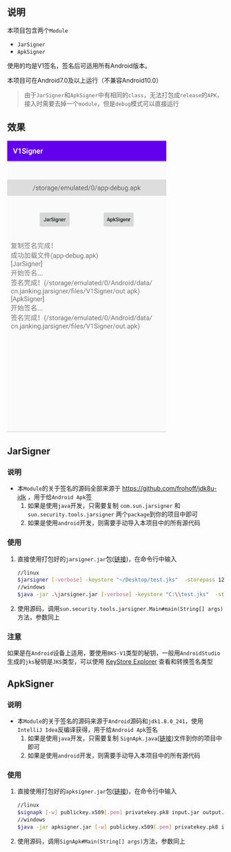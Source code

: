## 说明

本项目包含两个`Module`

* `JarSigner`
* `ApkSigner`

使用的均是V1签名，签名后可适用所有Android版本。

本项目可在Android7.0及以上运行（不兼容Android10.0）

> 由于`JarSigner`和`ApkSigner`中有相同的`class`，无法打包成`release`的`APK`，接入时需要去掉一个`module`，但是`debug`模式可以直接运行

## 效果

<img src="README.assets/image-20200415221027516.png" width="369"></img>

## JarSigner

### 说明

* 本`Module`的关于签名的源码全部来源于 https://github.com/frohoff/jdk8u-jdk ，用于给`Android Apk`签
  1. 如果是使用`java`开发，只需要复制 `com.sun.jarsigner` 和 `sun.security.tools.jarsigner` 两个`package`到你的项目中即可
  2. 如果是使用`android`开发，则需要手动导入本项目中的所有源代码

### 使用

1. 直接使用打包好的`jarsigner.jar`包([链接](https://github.com/JankingWon/V1Signer/releases))，在命令行中输入

   ```bash
   //linux
   $jarsigner [-verbose] -keystore "~/Desktop/test.jks"  -storepass 123456  -keyPass 123456 -signedjar "~/Desktop/test.apk" "~/Desktop/unsigned.apk" test
   //windows
   $java -jar .\jarsigner.jar [-verbose] -keystore "C:\\test.jks"  -storepass 123456  -keyPass 123456 -signedjar "C:\\test.apk" "C:\\unsigned.apk" test
   ```

2. 使用源码，调用`sun.security.tools.jarsigner.Main#main(String[] args)`方法，参数同上

### 注意

如果是在`Android`设备上适用，要使用`BKS-V1`类型的秘钥，一般用`AndroidStudio`生成的`jks`秘钥是`JKS`类型，可以使用 [KeyStore Explorer](https://keystore-explorer.org/) 查看和转换签名类型

## ApkSigner

### 说明

* 本`Module`的关于签名的源码来源于`Android`源码和`jdk1.8.0_241`，使用`IntelliJ Idea`反编译获得，用于给`Android Apk`签名
  1. 如果是使用`java`开发，只需要复制 `SignApk.java`([链接](https://github.com/JankingWon/V1Signer/blob/master/apksigner/src/main/java/com/android/signapk/SignApk.java))文件到你的项目中即可
  2. 如果是使用`android`开发，则需要手动导入本项目中的所有源代码


### 使用

1. 直接使用打包好的`apksigner.jar`包([链接](https://github.com/JankingWon/V1Signer/releases))，在命令行中输入

   ```bash
   //linux
   $signapk [-w] publickey.x509[.pem] privatekey.pk8 input.jar output.jar
   //windows
   $java -jar apksigner.jar [-w] publickey.x509[.pem] privatekey.pk8 input.jar output.jar
   ```

2. 使用源码，调用`SignApk#Main(String[] args)`方法，参数同上


